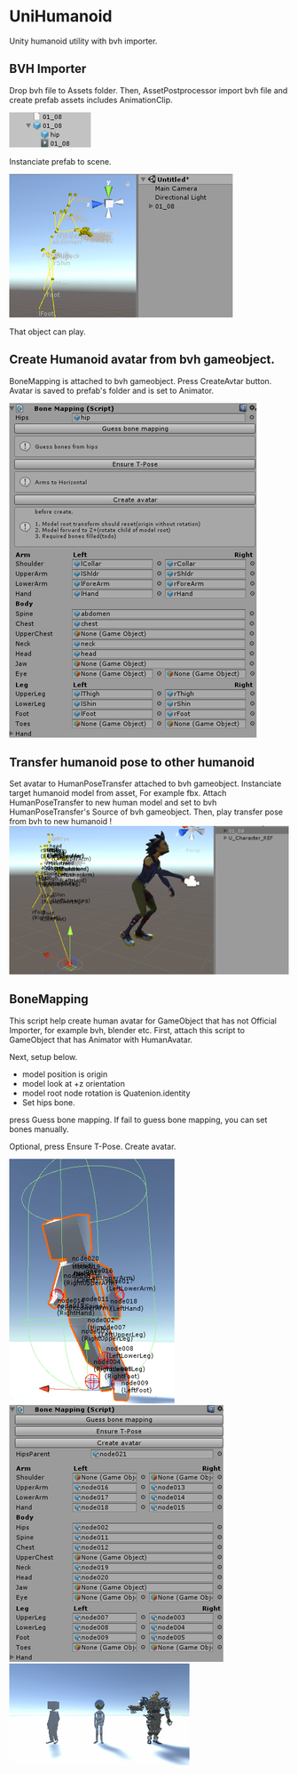# UniHumanoid

Unity humanoid utility with bvh importer.

## BVH Importer

Drop bvh file to Assets folder.
Then, AssetPostprocessor import bvh file and create prefab assets includes AnimationClip.

![bvh prefab](doc/bvh_prefab.png)

Instanciate prefab to scene.

![bvh gameobject](doc/bvh_gameobject.png)

That object can play. 

## Create Humanoid avatar from bvh gameobject.

BoneMapping is attached to bvh gameobject.
Press CreateAvtar button.
Avatar is saved to prefab's folder and is set to Animator.

![bvh bone mapping](doc/bvh_bonemapping.png)

## Transfer humanoid pose to other humanoid

Set avatar to HumanPoseTransfer attached to bvh gameobject.
Instanciate target humanoid model from asset, For example fbx.
Attach HumanPoseTransfer to new human model and set to bvh HumanPoseTransfer's Source of bvh gameobject. Then, play transfer pose from bvh to new humanoid ! 
![humanpose transfer](doc/humanpose_transfer.png)

## BoneMapping

This script help create human avatar for GameObject that has not Official Importer, for example bvh, blender etc.
First, attach this script to GameObject that has Animator with HumanAvatar.

Next, setup below.

* model position is origin
* model look at +z orientation
* model root node rotation is Quatenion.identity
* Set hips bone.

press Guess bone mapping.
If fail to guess bone mapping, you can set bones manually.

Optional, press Ensure T-Pose.
Create avatar.

![gizmo](doc/BoneMappingGizmo.png)
![inspector](doc/BoneMappingInspector.png)
![humanoid](doc/humanoid.gif)

